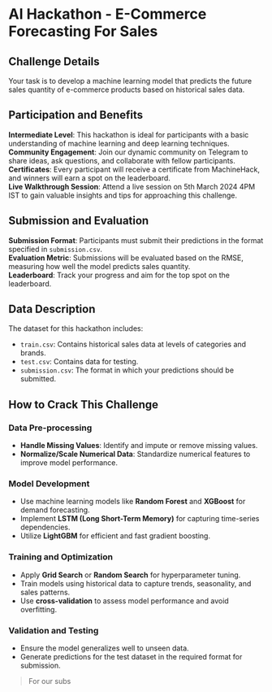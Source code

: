 # AI Hackathon - E-Commerce Forecasting For Sales

## Challenge Details
Your task is to develop a machine learning model that predicts the future sales quantity of e-commerce products based on historical sales data.

## Participation and Benefits
**Intermediate Level**: This hackathon is ideal for participants with a basic understanding of machine learning and deep learning techniques.  
**Community Engagement**: Join our dynamic community on Telegram to share ideas, ask questions, and collaborate with fellow participants.  
**Certificates**: Every participant will receive a certificate from MachineHack, and winners will earn a spot on the leaderboard.  
**Live Walkthrough Session**: Attend a live session on 5th March 2024 4PM IST to gain valuable insights and tips for approaching this challenge.

## Submission and Evaluation
**Submission Format**: Participants must submit their predictions in the format specified in `submission.csv`.  
**Evaluation Metric**: Submissions will be evaluated based on the RMSE, measuring how well the model predicts sales quantity.  
**Leaderboard**: Track your progress and aim for the top spot on the leaderboard.

## Data Description
The dataset for this hackathon includes:

- `train.csv`: Contains historical sales data at levels of categories and brands.  
- `test.csv`: Contains data for testing.  
- `submission.csv`: The format in which your predictions should be submitted.

## How to Crack This Challenge

### Data Pre-processing
- **Handle Missing Values**: Identify and impute or remove missing values.  
- **Normalize/Scale Numerical Data**: Standardize numerical features to improve model performance.

### Model Development
- Use machine learning models like **Random Forest** and **XGBoost** for demand forecasting.  
- Implement **LSTM (Long Short-Term Memory)** for capturing time-series dependencies.  
- Utilize **LightGBM** for efficient and fast gradient boosting.

### Training and Optimization
- Apply **Grid Search** or **Random Search** for hyperparameter tuning.  
- Train models using historical data to capture trends, seasonality, and sales patterns.  
- Use **cross-validation** to assess model performance and avoid overfitting.

### Validation and Testing
- Ensure the model generalizes well to unseen data.  
- Generate predictions for the test dataset in the required format for submission.

> For our subs

